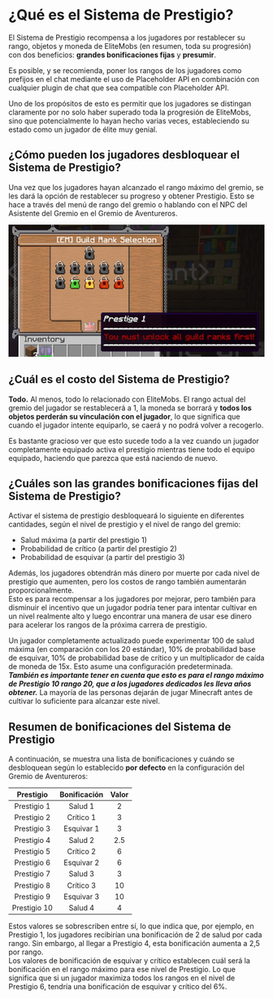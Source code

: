 # ¿Qué es el Sistema de Prestigio?

El Sistema de Prestigio recompensa a los jugadores por restablecer su rango, objetos y moneda de EliteMobs (en resumen,
toda su progresión) con dos beneficios: **grandes bonificaciones fijas** y **presumir**.

Es posible, y se recomienda, poner los rangos de los jugadores como prefijos en el chat mediante el uso de Placeholder
API en combinación con cualquier plugin de chat que sea compatible con Placeholder API.

Uno de los propósitos de esto es permitir que los jugadores se distingan claramente por no solo haber superado toda la progresión de EliteMobs, sino que potencialmente lo hayan hecho varias veces, estableciendo su estado como un jugador de élite muy genial.

## ¿Cómo pueden los jugadores desbloquear el Sistema de Prestigio?

Una vez que los jugadores hayan alcanzado el rango máximo del gremio, se les dará la opción de restablecer su progreso y
obtener Prestigio. Esto se hace a través del menú de rango del gremio o hablando con el NPC del Asistente del Gremio en
el Gremio de Aventureros.

<div align="center">

![prestige_guild_rank.jpg](../../../img/wiki/prestige_guild_rank.jpg)

</div>

## ¿Cuál es el costo del Sistema de Prestigio?

**Todo.** Al menos, todo lo relacionado con EliteMobs. El rango actual del gremio del jugador se restablecerá a 1, la
moneda se borrará y **todos los objetos perderán su vinculación con el jugador**, lo que significa que cuando el jugador
intente equiparlo, se caerá y no podrá volver a recogerlo.

Es bastante gracioso ver que esto sucede todo a la vez cuando un jugador completamente equipado activa el prestigio
mientras tiene todo el equipo equipado, haciendo que parezca que está naciendo de nuevo.

## ¿Cuáles son las grandes bonificaciones fijas del Sistema de Prestigio?

Activar el sistema de prestigio desbloqueará lo siguiente en diferentes cantidades, según el nivel de prestigio y el
nivel de rango del gremio:

- Salud máxima (a partir del prestigio 1)
- Probabilidad de crítico (a partir del prestigio 2)
- Probabilidad de esquivar (a partir del prestigio 3)

Además, los jugadores obtendrán más dinero por muerte por cada nivel de prestigio que aumenten, pero los costos de rango
también aumentarán proporcionalmente. <br> Esto es para recompensar a los jugadores por mejorar, pero también para
disminuir el incentivo que un jugador podría tener para intentar cultivar en un nivel realmente alto y luego encontrar
una manera de usar ese dinero para acelerar los rangos de la próxima carrera de prestigio.

Un jugador completamente actualizado puede experimentar 100 de salud máxima (en comparación con los 20 estándar), 10% de
probabilidad base de esquivar, 10% de probabilidad base de crítico y un multiplicador de caída de moneda de 15x. Esto
asume una configuración predeterminada.
***También es importante tener en cuenta que esto es para el rango máximo de Prestigio 10 rango 20, que a los jugadores
dedicados les lleva años obtener.*** La mayoría de las personas dejarán de jugar Minecraft antes de cultivar lo
suficiente para alcanzar este nivel.

## Resumen de bonificaciones del Sistema de Prestigio

A continuación, se muestra una lista de bonificaciones y cuándo se desbloquean según lo establecido **por defecto** en
la configuración del Gremio de Aventureros:

<div align="center">

|  Prestigio   | Bonificación | Valor |
|:------------:|:------------:|:-----:|
| Prestigio 1  |   Salud 1    |   2   |
| Prestigio 2  |  Crítico 1   |   3   | En realidad 3
| Prestigio 3  |  Esquivar 1  |   3   | En realidad 4
| Prestigio 4  |   Salud 2    |  2.5  |
| Prestigio 5  |  Crítico 2   |   6   |
| Prestigio 6  |  Esquivar 2  |   6   |
| Prestigio 7  |   Salud 3    |   3   |
| Prestigio 8  |  Crítico 3   |  10   |
| Prestigio 9  |  Esquivar 3  |  10   |
| Prestigio 10 |   Salud 4    |   4   |

</div>

Estos valores se sobrescriben entre sí, lo que indica que, por ejemplo, en Prestigio 1, los jugadores recibirían una
bonificación de 2 de salud por cada rango. Sin embargo, al llegar a Prestigio 4, esta bonificación aumenta a 2,5 por
rango.
<br>Los valores de bonificación de esquivar y crítico establecen cuál será la bonificación en el rango máximo para ese
nivel de Prestigio. Lo que significa que si un jugador maximiza todos los rangos en el nivel de Prestigio 6, tendría una
bonificación de esquivar y crítico del 6%.
